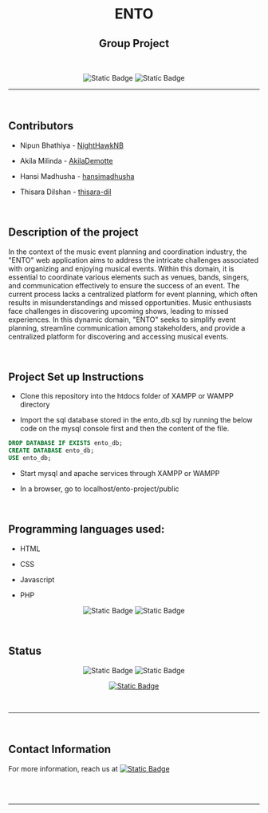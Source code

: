 <div align="center"><h1>ENTO</h1></div>



<div align="center"><h2>Group Project</h2></div>

<br/>

<div align="center">

![Static Badge](https://img.shields.io/badge/Build-v0.1-brightgreen) ![Static Badge](https://img.shields.io/badge/Stage-development-blue)

  
</div>

---

<br/>

<h2>Contributors</h2>


* Nipun Bhathiya - [NightHawkNB](https://github.com/NightHawkNB)

* Akila Milinda - [AkilaDemotte](https://github.com/AkilaDemotte)

* Hansi Madhusha - [hansimadhusha](https://github.com/hansimadhusha)

* Thisara Dilshan - [thisara-dil](https://github.com/thisara-dil)

<br/>


<h2>Description of the project</h2>


<p>
In the context of the music event planning and coordination industry, the "ENTO" web
application aims to address the intricate challenges associated with organizing and enjoying
musical events. Within this domain, it is essential to coordinate various elements such as
venues, bands, singers, and communication effectively to ensure the success of an event. The
current process lacks a centralized platform for event planning, which often results in
misunderstandings and missed opportunities. Music enthusiasts face challenges in discovering
upcoming shows, leading to missed experiences. In this dynamic domain, "ENTO" seeks to
simplify event planning, streamline communication among stakeholders, and provide a
centralized platform for discovering and accessing musical events.
</p>


<br/>


<h2>Project Set up Instructions</h2>
<p>

* Clone this repository into the htdocs folder of XAMPP or WAMPP directory

* Import the sql database stored in the ento_db.sql by running the below code on the mysql console first and then the content of the file.

``` sql
DROP DATABASE IF EXISTS ento_db;
CREATE DATABASE ento_db;
USE ento_db;
```

* Start mysql and apache services through XAMPP or WAMPP

* In a browser, go to localhost/ento-project/public

</p>

<br/>

<h2>Programming languages used:</h2>

- HTML

- CSS

- Javascript

- PHP


<div align="center">

![Static Badge](https://img.shields.io/badge/PHP-v8.2.4-purple)   ![Static Badge](https://img.shields.io/badge/Apache-v2.4.56-blue)

</div>





<br/>


<h2>Status</h2>
<div align="center">

![Static Badge](https://img.shields.io/badge/Build-v0.1-brightgreen) ![Static Badge](https://img.shields.io/badge/Build-v0.1-brightgreen)


[![Static Badge](https://img.shields.io/badge/Apache%20License-orange)](LICENSE)

</div>

<br/>

---

<br/>

<h2>Contact Information</h2>

For more information, reach us at [![Static Badge](https://img.shields.io/badge/ENTO--Developer-deeppink)](mailto:developer.ento@gmail.com?subject=Contact%20For%20More%20Information)

<br/>

<br/>

---
